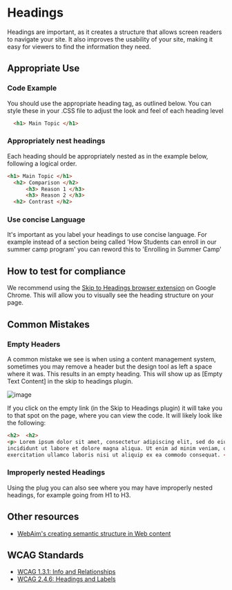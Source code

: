 # Headings
Headings are important, as it creates a structure that allows screen readers to navigate your site. It also improves the usability of your site, making it easy for viewers to find the information they need.

## Appropriate Use
### Code Example
You should use the appropriate heading tag, as outlined below. You can style these in your .CSS file to adjust the look and feel of each heading level
```html
  <h1> Main Topic </h1>
```

### Appropriately nest headings
Each heading should be appropriately nested as in the example below, following a logical order.
```html
<h1> Main Topic </h1>
  <h2> Comparison </h2>
      <h3> Reason 1 </h3>
      <h3> Reason 2 </h3>
  <h2> Contrast </h2>

```

### Use concise Language
It's important as you label your headings to use concise language. For example instead of a section being called 'How Students can enroll in our summer camp program' you can reword this to 'Enrolling in Summer Camp' 

## How to test for compliance
We recommend using the [Skip to Headings browser extension](https://chromewebstore.google.com/detail/skipto-landmarks-headings/fjkpbfcodhflpdildjbmdhhmcoplghgf?pli=1) on Google Chrome. This will allow you to visually see the heading structure on your page.

## Common Mistakes
### Empty Headers
A common mistake we see is when using a content management system, sometimes you may remove a header but the design tool as left a space where it was. This results in an empty heading. This will show up as [Empty Text Content] in the skip to headings plugin. 

![image](https://github.com/user-attachments/assets/640d6470-4bd1-4f53-b038-7656576393c4)

If you click on the empty link (in the Skip to Headings plugin) it will take you to that spot on the page, where you can view the code. It will likely look like the following:
```html
<h2>  <h2>
<p> Lorem ipsum dolor sit amet, consectetur adipiscing elit, sed do eiusmod tempor
incididunt ut labore et dolore magna aliqua. Ut enim ad minim veniam, quis nostrud
exercitation ullamco laboris nisi ut aliquip ex ea commodo consequat. </p>
```

### Improperly nested Headings
Using the plug you can also see where you may have improperly nested headings, for example going from H1 to H3. 

## Other resources
* [WebAim's creating semantic structure in Web content](http://webaim.org/techniques/semanticstructure/)

## WCAG Standards
* [WCAG 1.3.1: Info and Relationships](https://www.w3.org/TR/UNDERSTANDING-WCAG20/content-structure-separation-programmatic.html)
* [WCAG 2.4.6: Headings and Labels](https://www.w3.org/TR/UNDERSTANDING-WCAG20/navigation-mechanisms-descriptive.html)

